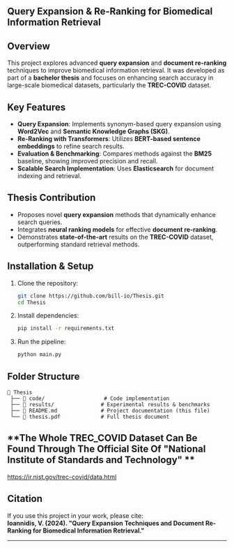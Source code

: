 
## **Query Expansion & Re-Ranking for Biomedical Information Retrieval**  

## **Overview**  
This project explores advanced **query expansion** and **document re-ranking** techniques to improve biomedical information retrieval. 
It was developed as part of a **bachelor thesis** and focuses on enhancing search accuracy in large-scale biomedical datasets, particularly the **TREC-COVID** dataset.  

## **Key Features**  
- **Query Expansion**: Implements synonym-based query expansion using **Word2Vec** and **Semantic Knowledge Graphs (SKG)**.  
- **Re-Ranking with Transformers**: Utilizes **BERT-based sentence embeddings** to refine search results.  
- **Evaluation & Benchmarking**: Compares methods against the **BM25** baseline, showing improved precision and recall.  
- **Scalable Search Implementation**: Uses **Elasticsearch** for document indexing and retrieval.  

## **Thesis Contribution**  
- Proposes novel **query expansion** methods that dynamically enhance search queries.  
- Integrates **neural ranking models** for effective **document re-ranking**.  
- Demonstrates **state-of-the-art** results on the **TREC-COVID** dataset, outperforming standard retrieval methods.  

## **Installation & Setup**  
1. Clone the repository:  
   ```bash
   git clone https://github.com/bill-io/Thesis.git
   cd Thesis
   ```
2. Install dependencies:  
   ```bash
   pip install -r requirements.txt
   ```
3. Run the pipeline:  
   ```bash
   python main.py
   ```

## **Folder Structure**  
```
📂 Thesis
 ├── 📜 code/                   # Code implementation
 ├── 📜 results/               # Experimental results & benchmarks
 ├── 📜 README.md              # Project documentation (this file)
 └── 📜 thesis.pdf             # Full thesis document
```
## **The Whole TREC_COVID Dataset Can Be Found Through The Official Site Of "National Institute of Standards and Technology" **
https://ir.nist.gov/trec-covid/data.html

## **Citation**  
If you use this project in your work, please cite:  
**Ioannidis, V. (2024). "Query Expansion Techniques and Document Re-Ranking for Biomedical Information Retrieval."**  

---


